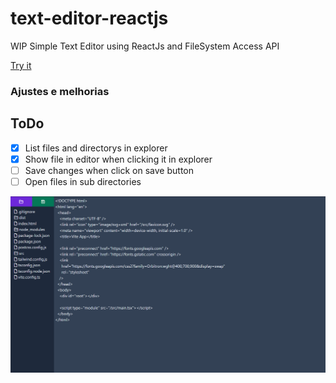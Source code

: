 # text-editor-reactjs
WIP Simple Text Editor using ReactJs and FileSystem Access API

<a target="_blank" href="https://dougkusanagi.github.io/text-editor-reactjs/">Try it</a>

### Ajustes e melhorias

<h2>ToDo</h2>

- [x] List files and directorys in explorer
- [x] Show file in editor when clicking it in explorer
- [ ] Save changes when click on save button
- [ ] Open files in sub directories

<img src="https://github.com/dougkusanagi/text-editor-reactjs/blob/main/screenshot.png?raw=true" />
